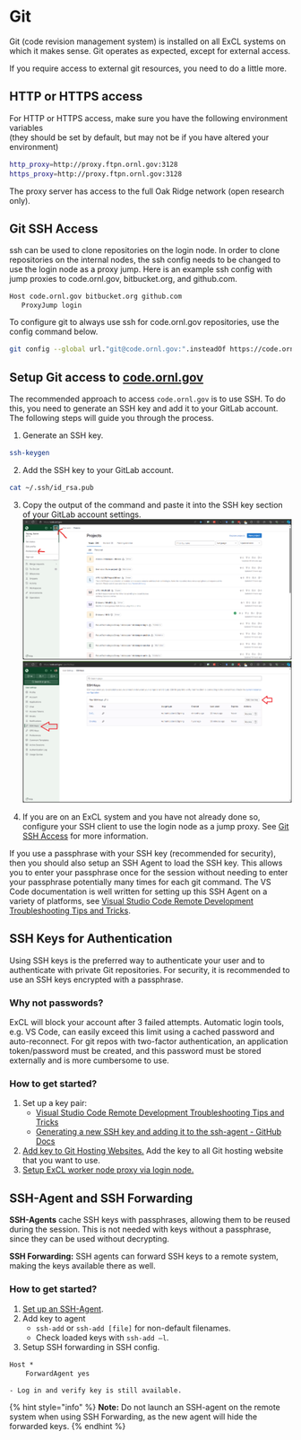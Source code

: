 # Git

Git (code revision management system) is installed on all ExCL systems on which it makes sense. Git operates as expected, except for external access.

If you require access to external git resources, you need to do a little more.

## HTTP or HTTPS access

For HTTP or HTTPS access, make sure you have the following environment variables\
(they should be set by default, but may not be if you have altered your environment)

```bash
http_proxy=http://proxy.ftpn.ornl.gov:3128
https_proxy=http://proxy.ftpn.ornl.gov:3128
```

The proxy server has access to the full Oak Ridge network (open research only).

## Git SSH Access

ssh can be used to clone repositories on the login node. In order to clone repositories on the internal nodes, the ssh config needs to be changed to use the login node as a proxy jump. Here is an example ssh config with jump proxies to code.ornl.gov, bitbucket.org, and github.com.

```config
Host code.ornl.gov bitbucket.org github.com
   ProxyJump login
```

To configure git to always use ssh for code.ornl.gov repositories, use the config command below.

```bash
git config --global url."git@code.ornl.gov:".insteadOf https://code.ornl.gov/
```

## Setup Git access to [code.ornl.gov](https://code.ornl.gov)

The recommended approach to access `code.ornl.gov` is to use SSH. To do this, you need to generate an SSH key and add it to your GitLab account. The following steps will guide you through the process.

1. Generate an SSH key.

```bash
ssh-keygen
```

2. Add the SSH key to your GitLab account.

```bash
cat ~/.ssh/id_rsa.pub
```

3. Copy the output of the command and paste it into the SSH key section of your GitLab account settings.  
    ![code-ornl-user-preferences](../assets/code-ornl-user-preferences.png)
    ![code-ornl-ssh-keys.png](../assets/code-ornl-ssh-keys.png)

4. If you are on an ExCL system and you have not already done so, configure your SSH client to use the login node as a jump proxy. See [Git SSH Access](#git-ssh-access) for more information.

If you use a passphrase with your SSH key (recommended for security), then you should also setup an SSH Agent to load the SSH key. This allows you to enter your passphrase once for the session without needing to enter your passphrase potentially many times for each git command. The VS Code documentation is well written for setting up this SSH Agent on a variety of platforms, see [Visual Studio Code Remote Development Troubleshooting Tips and Tricks](https://code.visualstudio.com/docs/remote/troubleshooting#_setting-up-the-ssh-agent).

## SSH Keys for Authentication

Using SSH keys is the preferred way to authenticate your user and to authenticate with private Git repositories. For security, it is recommended to use an SSH keys encrypted with a passphrase.

### Why not passwords?

ExCL will block your account after 3 failed attempts. Automatic login tools, e.g. VS Code, can easily exceed this limit using a cached password and auto-reconnect.
For git repos with two-factor authentication, an application token/password must be created, and this password must be stored externally and is more cumbersome to use.

### How to get started?

1. Set up a key pair:
    - [Visual Studio Code Remote Development Troubleshooting Tips and Tricks](https://code.visualstudio.com/docs/remote/troubleshooting#_quick-start-using-ssh-keys)
    - [Generating a new SSH key and adding it to the ssh-agent - GitHub Docs](https://docs.github.com/en/authentication/connecting-to-github-with-ssh/generating-a-new-ssh-key-and-adding-it-to-the-ssh-agent)
2. [Add key to Git Hosting Websites.](https://docs.excl.ornl.gov/software/git#setup-git-access-to-code.ornl.gov) Add the key to all Git hosting website that you want to use.
3. [Setup ExCL worker node proxy via login node.](https://docs.excl.ornl.gov/software/git#git-ssh-access)

## SSH-Agent and SSH Forwarding

**SSH-Agents** cache SSH keys with passphrases, allowing them to be reused during the session.
This is not needed with keys without a passphrase, since they can be used without decrypting.

**SSH Forwarding:** SSH agents can forward SSH keys to a remote system, making the keys available there as well.

### How to get started?

1. [Set up an SSH-Agent](https://code.visualstudio.com/docs/remote/troubleshooting).
2. Add key to agent
    - `ssh-add` or `ssh-add [file]` for non-default filenames.
    - Check loaded keys with `ssh-add –l`.
3. Setup SSH forwarding in SSH config.  
```config
Host *
    ForwardAgent yes
```  
    - Log in and verify key is still available.

{% hint style="info" %}
**Note:** Do not launch an SSH-agent on the remote system when using SSH Forwarding, as the new agent will hide the forwarded keys.
{% endhint %}
